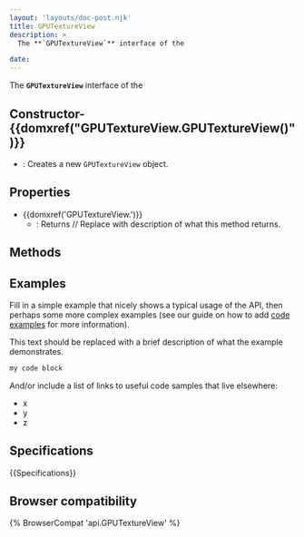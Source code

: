 ```yaml
---
layout: 'layouts/doc-post.njk'
title: GPUTextureView
description: >
  The **`GPUTextureView`** interface of the  

date: 
---
```


The **`GPUTextureView`** interface of the  





 ## Constructor- {{domxref("GPUTextureView.GPUTextureView()")}}
  - : Creates a new `GPUTextureView` object.



## Properties

- {{domxref('GPUTextureView.')}}
  - : Returns // Replace with description of what this method returns.

## Methods



## Examples

Fill in a simple example that nicely shows a typical usage of the API, then perhaps some more complex examples (see our guide on how to add [code examples](/en-US/docs/MDN/Contribute/Structures/Code_examples) for more information).

This text should be replaced with a brief description of what the example demonstrates.

```js
my code block
```

And/or include a list of links to useful code samples that live elsewhere:

*   x
*   y
*   z

## Specifications

{{Specifications}}

## Browser compatibility

{% BrowserCompat 'api.GPUTextureView' %}

